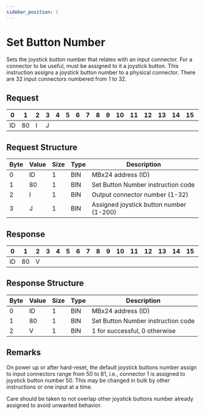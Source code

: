 ```yaml
---
sidebar_position: 1
---
```


# Set Button Number

Sets the joystick button number that relates with an input connector. For a connector
to be useful, must be assigned to it a joystick button. This instruction assigns a
joystick button number to a physical connector. There are 32 input connectors numbered
from 1 to 32.

## Request

| 0  | 1  | 2  | 3  | 4  | 5  | 6  | 7  | 8  | 9  | 10 | 11 | 12 | 13 | 14 | 15 | 16 | 17 | 18 | 19 | 20 | 21 | 22 | 23 | 24 | 25 | 26 | 27 | 28 | 29 | 30 | 31 |
|----|----|----|----|----|----|----|----|----|----|----|----|----|----|----|----|----|----|----|----|----|----|----|----|----|----|----|----|----|----|----|----|
| ID | 80 | I   | J |    |    |    |    |    |    |    |    |    |    |    |    |    |    |    |    |    |    |    |    |    |    |    |    |    |    |    |  |

## Request Structure

| Byte | Value | Size | Type | Description                               |
|------|-------|------|------|-------------------------------------------|
| 0    | ID    | 1    | BIN  | MBx24 address (ID)                        |
| 1    | 80    | 1    | BIN  | Set Button Number instruction code        |
| 2    | I     | 1    | BIN  | Output connector number (1-32)            |
| 3    | J     | 1    | BIN  | Assigned joystick button number (1-200)   |

## Response

| 0  | 1  | 2  | 3  | 4  | 5  | 6  | 7  | 8  | 9  | 10 | 11 | 12 | 13 | 14 | 15 | 16 | 17 | 18 | 19 | 20 | 21 | 22 | 23 | 24 | 25 | 26 | 27 | 28 | 29 | 30 | 31 |
|----|----|----|----|----|----|----|----|----|----|----|----|----|----|----|----|----|----|----|----|----|----|----|----|----|----|----|----|----|----|----|----|
| ID | 80 |  V |  |    |    |    |    |    |    |    |    |    |    |    |    |    |    |    |    |    |    |    |    |    |    |    |    |    |    |    |  |

## Response Structure

| Byte | Value | Size | Type | Description                            |
|------|-------|------|------|----------------------------------------|
| 0    | ID    | 1    | BIN  | MBx24 address (ID)                    |
| 1    | 80    | 1    | BIN  | Set Button Number instruction code    |
| 2    | V     | 1    | BIN  | 1 for successful, 0 otherwise         |

## Remarks

On power up or after hard-reset, the default joystick buttons number assign to input connectors
range from 50 to 81, i.e., connector 1 is assigned to joystick button number 50. This may be
changed in bulk by other instructions or one input at a time.

Care should be taken to not overlap other joystick buttons number already assigned to avoid
unwanted behavior.

